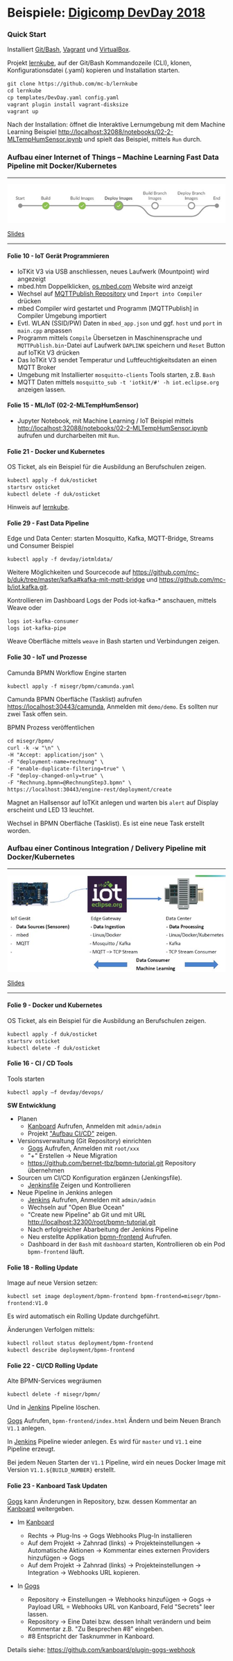 Beispiele: [Digicomp DevDay 2018](https://www.digicomp.ch/events/development-events/devday-2018)
=============================================================================================

### Quick Start

Installiert [Git/Bash](https://git-scm.com/downloads), [Vagrant](https://www.vagrantup.com/) und [VirtualBox](https://www.virtualbox.org/).

Projekt [lernkube](https://github.com/mc-b/lernkube), auf der Git/Bash Kommandozeile (CLI), klonen, Konfigurationsdatei (.yaml) kopieren und Installation starten. 

	git clone https://github.com/mc-b/lernkube
	cd lernkube
	cp templates/DevDay.yaml config.yaml
	vagrant plugin install vagrant-disksize
	vagrant up


Nach der Installation: öffnet die Interaktive Lernumgebung mit dem Machine Learning Beispiel [http://localhost:32088/notebooks/02-2-MLTempHumSensor.ipynb](http://localhost:32088/notebooks/02-2-MLTempHumSensor.ipynb) und spielt das Beispiel, mittels `Run` durch.

### Aufbau einer Internet of Things – Machine Learning Fast Data Pipeline mit Docker/Kubernetes
***

![](slides/CI_CD_DUK.jpg)

[Slides](slides/CI_CD_DUK.pdf)

- - - 

#### Folie 10 - IoT Gerät Programmieren

* IoTKit V3 via USB anschliessen, neues Laufwerk (Mountpoint) wird angezeigt
* mbed.htm Doppelklicken, [os.mbed.com](http://os.mbed.com) Website wird anzeigt
* Wechsel auf [MQTTPublish Repository](https://os.mbed.com/teams/IoTKitV3/code/MQTTPublish/) und `Import into Compiler` drücken
* mbed Compiler wird gestartet und Programm [MQTTPublish] in Compiler Umgebung importiert
* Evtl. WLAN (SSID/PW) Daten in `mbed_app.json` und ggf. `host` und `port` in `main.cpp` anpassen
* Programm mittels `Compile` Übersetzen in Maschinensprache und `MQTTPublish.bin`-Datei auf Laufwerk `DAPLINK` speichern und `Reset` Button auf IoTKit V3 drücken
* Das IoTKit V3 sendet Temperatur und Luftfeuchtigkeitsdaten an einen MQTT Broker
* Umgebung mit Installierter `mosquitto-clients` Tools starten, z.B. `Bash`
* MQTT Daten mittels `mosquitto_sub -t 'iotkit/#' -h iot.eclipse.org` anzeigen lassen.

#### Folie 15 - ML/IoT (02-2-MLTempHumSensor)

* Jupyter Notebook, mit Machine Learning / IoT Beispiel mittels [http://localhost:32088/notebooks/02-2-MLTempHumSensor.ipynb](http://localhost:32088/notebooks/02-2-MLTempHumSensor.ipynb) aufrufen und durcharbeiten mit `Run`.

#### Folie 21 - Docker und Kubernetes

OS Ticket, als ein Beispiel für die Ausbildung an Berufschulen zeigen.

	kubectl apply -f duk/osticket
	startsrv osticket
	kubectl delete -f duk/osticket

Hinweis auf [lernkube](https://github.com/mc-b/lernkube).

#### Folie 29 - Fast Data Pipeline

Edge und Data Center: starten Mosquitto, Kafka, MQTT-Bridge, Streams und Consumer Beispiel

	kubectl apply -f devday/iotmldata/
	
Weitere Möglichkeiten und Sourcecode auf https://github.com/mc-b/duk/tree/master/kafka#kafka-mit-mqtt-bridge und https://github.com/mc-b/iot.kafka.git.

Kontrollieren im Dashboard Logs der Pods iot-kafka-* anschauen, mittels Weave oder 

	logs iot-kafka-consumer
	logs iot-kafka-pipe
	
Weave Oberfläche mittels `weave` in Bash starten und Verbindungen zeigen.

#### Folie 30 - IoT und Prozesse

Camunda BPMN Workflow Engine starten

	kubectl apply -f misegr/bpmn/camunda.yaml
	
Camunda BPMN Oberfläche (Tasklist) aufrufen [https://localhost:30443/camunda](https://localhost:30443/camunda), Anmelden mit `demo/demo`. Es sollten nur zwei Task offen sein.

BPMN Prozess veröffentlichen 	

	cd misegr/bpmn/
	curl -k -w "\n" \
	-H "Accept: application/json" \
	-F "deployment-name=rechnung" \
	-F "enable-duplicate-filtering=true" \
	-F "deploy-changed-only=true" \
	-F "Rechnung.bpmn=@RechnungStep3.bpmn" \
	https://localhost:30443/engine-rest/deployment/create

Magnet an Hallsensor auf IoTKit anlegen und warten bis `alert` auf Display erscheint und LED 13 leuchtet.

Wechsel in BPMN Oberfläche (Tasklist). Es ist eine neue Task erstellt worden.

### Aufbau einer Continous Integration / Delivery Pipeline mit Docker/Kubernetes
***

![](slides/IoT-ML-MS.jpg)

[Slides](IoT-ML-MS.pdf)

- - - 

#### Folie 9 - Docker und Kubernetes

OS Ticket, als ein Beispiel für die Ausbildung an Berufschulen zeigen.

	kubectl apply -f duk/osticket
	startsrv osticket
	kubectl delete -f duk/osticket
	
#### Folie 16 - CI / CD Tools

Tools starten

	kubectl apply –f devday/devops/
	
**SW Entwicklung**

* Planen
    * [Kanboard](http://localhost:32200) Aufrufen, Anmelden mit `admin/admin`
    * Projekt ["Aufbau CI/CD"](http://localhost:32200/?controller=BoardViewController&action=show&project_id=1&search=status%3Aopen) zeigen.
* Versionsverwaltung (Git Repository) einrichten
    * [Gogs](http://localhost:32300) Aufrufen, Anmelden mit `root/xxx`
    * "+" Erstellen -> Neue Migration
	* https://github.com/bernet-tbz/bpmn-tutorial.git Repository übernehmen
* Sourcen um CI/CD Konfiguration ergänzen (Jenkingsfile).
	* [Jenkinsfile]() Zeigen und Kontrollieren
* Neue Pipeline in Jenkins  anlegen
	* [Jenkins](http://localhost:32100) Aufrufen, Anmelden mit `admin/admin`
	* Wechseln auf "Open Blue Ocean" 
	* "Create new Pipeline" ab Git und mit URL [http://localhost:32300/root/bpmn-tutorial.git](http://localhost:32300/root/bpmn-tutorial.git)
	* Nach erfolgreicher Abarbeitung der Jenkins Pipeline
	* Neu erstellte Applikation [bpmn-frontend](https://localhost:30443/frontend/index.html) Aufrufen.	
	* Dashboard in der `Bash` mit `dashboard` starten, Kontrollieren ob ein Pod `bpmn-frontend` läuft.	
	
#### Folie 18 - Rolling Update

Image auf neue Version setzen:

	kubectl set image deployment/bpmn-frontend bpmn-frontend=misegr/bpmn-frontend:V1.0
		
Es wird automatisch ein Rolling Update durchgeführt.

Änderungen Verfolgen mittels:

	kubectl rollout status deployment/bpmn-frontend
	kubectl describe deployment/bpmn-frontend

#### Folie 22 - CI/CD Rolling Update

Alte BPMN-Services wegräumen

	kubectl delete -f misegr/bpmn/
	
Und in [Jenkins](http://localhost:32100) Pipeline löschen.

[Gogs](http://localhost:32300) Aufrufen, `bpmn-frontend/index.html` Ändern und beim Neuen Branch `V1.1` anlegen.

In [Jenkins](http://localhost:32100) Pipeline wieder anlegen. Es wird für `master` und `V1.1` eine Pipeline erzeugt.

Bei jedem Neuen Starten der `V1.1` Pipeline, wird ein neues Docker Image mit Version `V1.1.${BUILD_NUMBER}` erstellt.

#### Folie 23 - Kanboard Task Updaten

[Gogs](http://localhost:32300) kann Änderungen in Repository, bzw. dessen Kommentar an [Kanboard](http://localhost:32200) weitergeben.

* Im [Kanboard](http://localhost:32200)
	* Rechts -> Plug-Ins -> Gogs Webhooks Plug-In installieren
	* Auf dem Projekt -> Zahnrad (links) -> Projekteinstellungen -> Automatische Aktionen -> Kommentar eines externen Providers hinzufügen -> Gogs
	* Auf dem Projekt -> Zahnrad (links) -> Projekteinstellungen -> Integration -> Webhooks URL kopieren.

* In [Gogs](http://localhost:32300)
	* Repository -> Einstellungen -> Webhooks hinzufügen -> Gogs -> Payload URL = Webhooks URL von Kanboard, Feld "Secrets" leer lassen.
	* Repository -> Eine Datei bzw. dessen Inhalt verändern und beim Kommentar z.B. "Zu Besprechen #8" eingeben. 
	* #8 Entspricht der Tasknummer in Kanboard. 	

Details siehe: https://github.com/kanboard/plugin-gogs-webhook 



